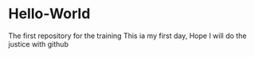 # Hello-World
The first repository for the training
This ia my first day, Hope I will do the justice with github
